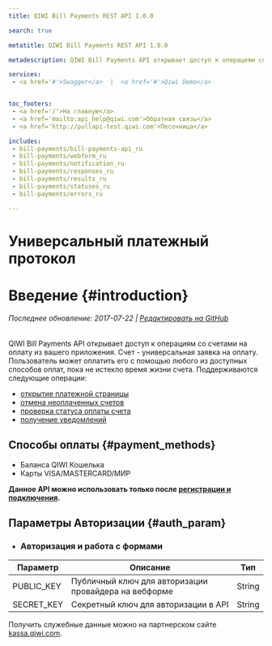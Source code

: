 ```yaml
---
title: QIWI Bill Payments REST API 1.0.0

search: true

metatitle: QIWI Bill Payments REST API 1.0.0

metadescription: QIWI Bill Payments API открывает доступ к операциям со счетами на оплату из вашего приложения. Счет - универсальная заявка на оплату. Пользователь может оплатить его с помощью любого из доступных способов оплат, пока не истекло время жизни счета. В API поддерживаются операции выставления и отмены счетов, возврата средств по счетам, а также проверки статуса выполнения операций.

services:
 - <a href='#'>Swagger</a>  |  <a href='#'>Qiwi Demo</a>


toc_footers:
 - <a href='/'>На главную</a>
 - <a href='mailto:api_help@qiwi.com'>Обратная связь</a>
 - <a href='http://pullapi-test.qiwi.com'>Песочница</a>

includes:
 - bill-payments/bill-payments-api_ru
 - bill-payments/webform_ru
 - bill-payments/notification_ru
 - bill-payments/responses_ru
 - bill-payments/results_ru
 - bill-payments/statuses_ru
 - bill-payments/errors_ru

---
```


# Универсальный платежный протокол

# Введение {#introduction}

###### Последнее обновление: 2017-07-22 | [Редактировать на GitHub](https://github.com/QIWI-API/bill-payments-docs/blob/master/bill-payments_ru.html.md)

QIWI Bill Payments API открывает доступ к операциям со счетами на оплату из вашего приложения. Счет - универсальная заявка на оплату. Пользователь может оплатить его с помощью любого из доступных способов оплат, пока не истекло время жизни счета. Поддерживаются следующие операции:

* [открытие платежной страницы](#http)
* [отмена неоплаченных счетов](#cancel)
* [проверка статуса оплаты счета](#invoice-status)
* [получение уведомлений](#notification)

## Способы оплаты {#payment_methods}

* Баланса QIWI Кошелька
* Карты VISA/MASTERCARD/МИР

**Данное API можно использовать только после [регистрации и подключения](https://kassa.qiwi.com).**


## Параметры Авторизации {#auth_param}

<ul class="nestedList params">
    <li><h3>Авторизация и работа с формами</h3>
    </li>
</ul>

Параметр|Описание|Тип
 ---------|--------|---
 PUBLIC_KEY | Публичный ключ для авторизации провайдера на вебформе | String
 SECRET_KEY | Секретный ключ для авторизации в API| String


<aside class="notice">
Получить служебные данные можно на партнерском сайте <a href='http://kassa.qiwi.com'>kassa.qiwi.com</a>.
</aside>



                               	

